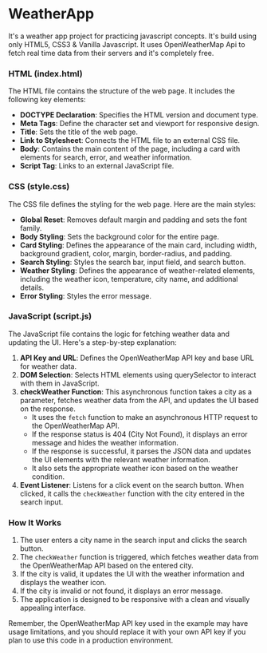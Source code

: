 # WeatherApp
It's a weather app project for practicing javascript concepts. It's build using only HTML5, CSS3 &amp; Vanilla Javascript.
It uses OpenWeatherMap Api to fetch real time data from their servers and it's completely free.



### HTML (index.html)
The HTML file contains the structure of the web page. It includes the following key elements:

- **DOCTYPE Declaration**: Specifies the HTML version and document type.
- **Meta Tags**: Define the character set and viewport for responsive design.
- **Title**: Sets the title of the web page.
- **Link to Stylesheet**: Connects the HTML file to an external CSS file.
- **Body**: Contains the main content of the page, including a card with elements for search, error, and weather information.
- **Script Tag**: Links to an external JavaScript file.

### CSS (style.css)
The CSS file defines the styling for the web page. Here are the main styles:

- **Global Reset**: Removes default margin and padding and sets the font family.
- **Body Styling**: Sets the background color for the entire page.
- **Card Styling**: Defines the appearance of the main card, including width, background gradient, color, margin, border-radius, and padding.
- **Search Styling**: Styles the search bar, input field, and search button.
- **Weather Styling**: Defines the appearance of weather-related elements, including the weather icon, temperature, city name, and additional details.
- **Error Styling**: Styles the error message.

### JavaScript (script.js)
The JavaScript file contains the logic for fetching weather data and updating the UI. Here's a step-by-step explanation:

1. **API Key and URL**: Defines the OpenWeatherMap API key and base URL for weather data.
2. **DOM Selection**: Selects HTML elements using querySelector to interact with them in JavaScript.
3. **checkWeather Function**: This asynchronous function takes a city as a parameter, fetches weather data from the API, and updates the UI based on the response.
   - It uses the `fetch` function to make an asynchronous HTTP request to the OpenWeatherMap API.
   - If the response status is 404 (City Not Found), it displays an error message and hides the weather information.
   - If the response is successful, it parses the JSON data and updates the UI elements with the relevant weather information.
   - It also sets the appropriate weather icon based on the weather condition.
4. **Event Listener**: Listens for a click event on the search button. When clicked, it calls the `checkWeather` function with the city entered in the search input.

### How It Works
1. The user enters a city name in the search input and clicks the search button.
2. The `checkWeather` function is triggered, which fetches weather data from the OpenWeatherMap API based on the entered city.
3. If the city is valid, it updates the UI with the weather information and displays the weather icon.
4. If the city is invalid or not found, it displays an error message.
5. The application is designed to be responsive with a clean and visually appealing interface.

Remember, the OpenWeatherMap API key used in the example may have usage limitations, and you should replace it with your own API key if you plan to use this code in a production environment.